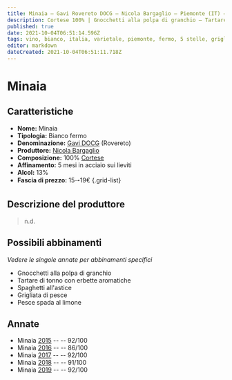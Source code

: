 ```yaml
---
title: Minaia – Gavi Rovereto DOCG – Nicola Bargaglio – Piemonte (IT) – 15🠒19€ – 3★-5★
description: Cortese 100% | Gnocchetti alla polpa di granchio – Tartare di tonno – Spaghetti all'astice – Grigliata di pesce – Pesce spada al limone
published: true
date: 2021-10-04T06:51:14.596Z
tags: vino, bianco, italia, varietale, piemonte, fermo, 5 stelle, grigliata di pesce, cortese, 15🠒19€, tartare di tonno, gnocchetti alla polpa di granchio, spaghetti all'astice, pesce spada al limone
editor: markdown
dateCreated: 2021-10-04T06:51:11.718Z
---
```


 # Minaia

## Caratteristiche
- **Nome:** Minaia
- **Tipologia:** Bianco fermo
- **Denominazione:** [Gavi DOCG](/denominazioni/Italia/Piemonte/DOCG/Gavi) (Rovereto)
- **Produttore:** [Nicola Bargaglio](/produttori/Italia/Piemonte/Nicola-Bargaglio)
- **Composizione:** 100% [Cortese](/vitigni/Italia/bacca-bianca/cortese)
- **Affinamento:** 5 mesi in acciaio sui lieviti 
- **Alcol:** 13%
- **Fascia di prezzo:** 15🠒19€
{.grid-list}

## Descrizione del produttore

> n.d.

## Possibili abbinamenti
*Vedere le singole annate per abbinamenti specifici*

- Gnocchetti alla polpa di granchio
- Tartare di tonno con erbette aromatiche
- Spaghetti all'astice
- Grigliata di pesce
- Pesce spada al limone


## Annate

- Minaia [2015](vini/Italia/Piemonte/Nicola-Bargaglio/Gavi-dei-Gavi-Etichetta-Nera/2015) -- <span class="star-5"></span>  -- 92/100
- Minaia [2016](vini/Italia/Piemonte/Nicola-Bargaglio/Gavi-dei-Gavi-Etichetta-Nera/2016) -- <span class="star-3"></span>  -- 86/100
- Minaia [2017](vini/Italia/Piemonte/Nicola-Bargaglio/Gavi-dei-Gavi-Etichetta-Nera/2017) -- <span class="star-5"></span>  -- 92/100
- Minaia [2018](vini/Italia/Piemonte/Nicola-Bargaglio/Gavi-dei-Gavi-Etichetta-Nera/2018) -- <span class="star-5"></span>  -- 91/100
- Minaia [2019](vini/Italia/Piemonte/Nicola-Bargaglio/Gavi-dei-Gavi-Etichetta-Nera/2019) -- <span class="star-5"></span>  -- 92/100